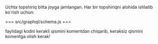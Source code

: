Uchta topshiriq bitta joyga jamlangan.
Har bir topshiriqni alohida ishlatib ko'rish uchun:

=== src/graphql/schema.js ===

faylidagi kodni kerakli qismini komentdan chiqarib, keraksiz qismini komentga olish kerak!